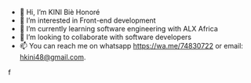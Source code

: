 - 👋 Hi, I’m KINI Biè Honoré
- 👀 I’m interested in Front-end development
- 🌱 I’m currently learning software engineering with ALX Africa
- 💞️ I’m looking to collaborate with software developers
- 📫 You can reach me on whatsapp https://wa.me/74830722 or email: hkini48@gmail.com.

<!---
honokini/honokini is a ✨ special ✨ repository because its `README.md` (this file) appears on your GitHub profile.
You can click the Preview link to take a look at your changes.
--->f
